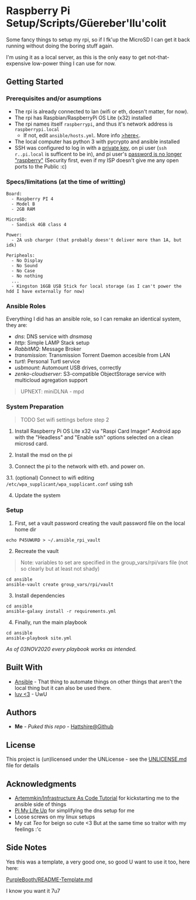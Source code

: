 # Raspberry Pi Setup/Scripts/Güereber'llu'colit

Some fancy things to setup my rpi, so if I fk'up the MicroSD I can get it back running without doing the boring stuff again.

I'm using it as a local server, as this is the only easy to get not-that-expensive low-power thing I can use for now.

## Getting Started

### Prerequisites and/or asumptions

* The rpi is already connected to lan (wifi or eth, doesn't matter, for now).
* The rpi has Raspbian/RaspberryPi OS Lite (x32) installed
* The rpi names itself `raspberrypi`, and thus it's network address is `raspberrypi.local`
  * If not, edit `ansible/hosts.yml`. More info [>here<](https://docs.ansible.com/ansible/latest/user_guide/intro_inventory.html#hosts-in-multiple-groups).
* The local computer has python 3 with pycrypto and ansible installed
* SSH was configured to log in with a [private key](https://www.ssh.com/ssh/copy-id#copy-the-key-to-a-server), on pi user (`ssh r..pi.local` is sufficent to be in), and pi user's [password is no longer "raspberry"](https://www.shellhacks.com/raspberry-pi-default-password-how-to-change/) (Security first, even if my ISP doesn't give me any open ports to the Public :c)

### Specs/limitations (at the time of writting)
```
Board:
  - Raspberry PI 4
  - Model B
  - 2GB RAM

MicroSD: 
  - Sandisk 4GB class 4

Power:
  - 2A usb charger (that probably doesn't deliver more than 1A, but idk)

Peripheals:
  - No Display
  - No Sound
  - No Case
  - No nothing
  ...
  - Kingston 16GB USB Stick for local storage (as I can't power the hdd I have externally for now)

```

### Ansible Roles

Everything I did has an ansible role, so I can remake an identical system, they are:

* _dns_: DNS service with _dnsmasq_
* _http_: Simple LAMP Stack setup
* _RabbitMQ_: Message Broker
* _transmission_: Transmission Torrent Daemon accesible from LAN
* _turtl_: Personal Turtl service
* _usbmount_: Automount USB drives, correctly
* _zenko-cloudserver_: S3-compatible ObjectStorage service with multicloud agregation support

> UPNEXT: miniDLNA - mpd

### System Preparation

> TODO Set wifi settings before step 2

 1. Install Raspberry Pi OS Lite x32 via "Raspi Card Imager" Android app with the "Headless" and "Enable ssh" options selected on a clean microsd card.
 
 2. Install the msd on the pi
 
 3. Connect the pi to the network with eth. and power on.
 
 3.1. (optional) Connect to wifi editing `/etc/wpa_supplicant/wpa_supplicant.conf` using ssh
 
 4. Update the system

### Setup


 1. First, set a vault password creating the vault password file on the local home dir

 ```
 echo P45UWURD > ~/.ansible_rpi_vault
 ```

 2. Recreate the vault
 > Note: variables to set are specified in the group_vars/rpi/vars file (not so clearly but at least not shady)

 ```
 cd ansible
 ansible-vault create group_vars/rpi/vault
 ```
 
 3. Install dependencies
 
 ```
 cd ansible
 ansible-galaxy install -r requirements.yml
 ```

 4. Finally, run the main playbook

 ```
 cd ansible
 ansible-playbook site.yml
 ```

_As of 03NOV2020 every playbook works as intended._

## Built With

* [Ansible](https://docs.ansible.com/) - That thing to automate things on other things that aren't the local thing but it can also be used there.
* [luv <3](https://uwu.email/) - UwU



## Authors

* **Me** - *Puked this repo* - [Hattshire@Github](https://github.com/Hattshire)

## License

This project is (un)licensed under the UNLicense - see the [UNLICENSE.md](UNLICENSE.md) file for details

## Acknowledgments

* [Artemmkin/Infrastructure As Code Tutorial](https://github.com/Artemmkin/infrastructure-as-code-tutorial) for kickstarting me to the ansible side of things
* [Pi My Life Up](https://pimylifeup.com/) for simplifying the dns setup for me
* Loose screws on my linux setups
* My cat _Teo_ for beign so cute <3 But at the same time so traitor with my feelings :'c

## Side Notes
Yes this was a template, a very good one, so good U want to use it too, here here:

[PurpleBooth/README-Template.md](https://gist.github.com/PurpleBooth/109311bb0361f32d87a2)

I know you want it 7u7
